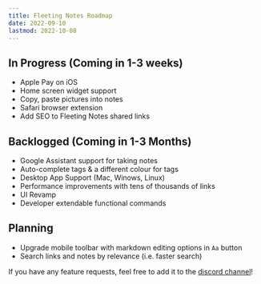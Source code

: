 ```yaml
---
title: Fleeting Notes Roadmap
date: 2022-09-10
lastmod: 2022-10-08
---
```

## In Progress (Coming in 1-3 weeks)
- Apple Pay on iOS
- Home screen widget support
- Copy, paste pictures into notes
- Safari browser extension
- Add SEO to Fleeting Notes shared links

## Backlogged (Coming in 1-3 Months)
- Google Assistant support for taking notes
- Auto-complete tags & a different colour for tags
- Desktop App Support (Mac, Winows, Linux)
- Performance improvements with tens of thousands of links
- UI Revamp
- Developer extendable functional commands 

## Planning
- Upgrade mobile toolbar with markdown editing options in `Aa` button
- Search links and notes by relevance (i.e. faster search)

If you have any feature requests, feel free to add it to the [discord channel](https://discord.gg/xrj6yuGNmx)!